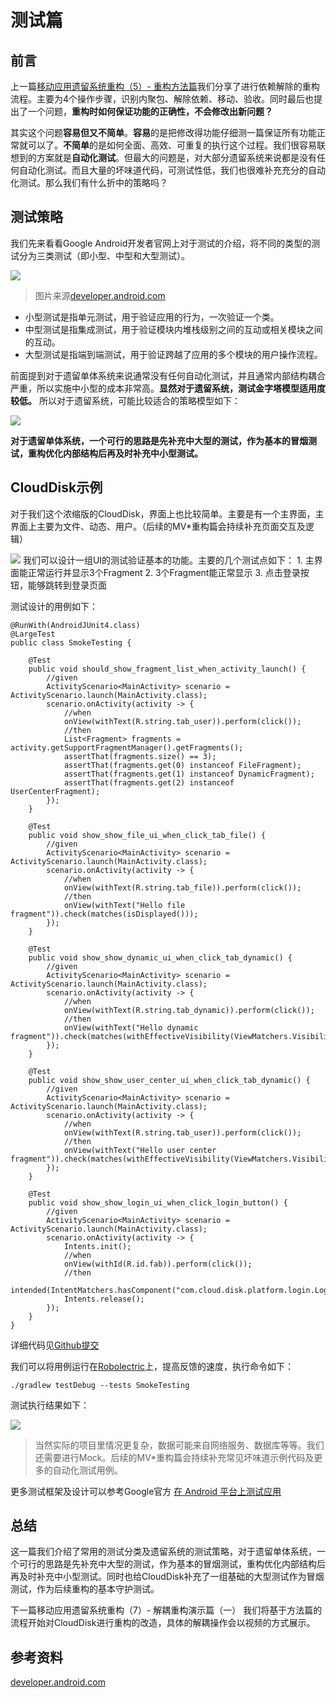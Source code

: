 # 测试篇

## 前言

上一篇[移动应用遗留系统重构（5）- 重构方法篇](https://juejin.cn/post/6952298178095874055)我们分享了进行依赖解除的重构流程。主要为4个操作步骤，识别内聚包、解除依赖、移动、验收。同时最后也提出了一个问题，**重构时如何保证功能的正确性，不会修改出新问题？**

其实这个问题**容易但又不简单**。**容易**的是把修改得功能仔细测一篇保证所有功能正常就可以了。**不简单**的是如何全面、高效、可重复的执行这个过程。我们很容易联想到的方案就是**自动化测试**。但最大的问题是，对大部分遗留系统来说都是没有任何自动化测试。而且大量的坏味道代码，可测试性低，我们也很难补充充分的自动化测试。那么我们有什么折中的策略吗？

## 测试策略

我们先来看看Google Android开发者官网上对于测试的介绍，将不同的类型的测试分为三类测试（即小型、中型和大型测试）。

![](https://p3-juejin.byteimg.com/tos-cn-i-k3u1fbpfcp/8edc233a95b04711b5c33de2fe7f3689~tplv-k3u1fbpfcp-zoom-1.image)

> 图片来源[developer.android.com](https://developer.android.com/training/testing/fundamentals?hl=zh-cn)

* 小型测试是指单元测试，用于验证应用的行为，一次验证一个类。
* 中型测试是指集成测试，用于验证模块内堆栈级别之间的互动或相关模块之间的互动。
* 大型测试是指端到端测试，用于验证跨越了应用的多个模块的用户操作流程。

前面提到对于遗留单体系统来说通常没有任何自动化测试，并且通常内部结构耦合严重，所以实施中小型的成本非常高。**显然对于遗留系统，测试金字塔模型适用度较低。** 所以对于遗留系统，可能比较适合的策略模型如下：

![](https://p3-juejin.byteimg.com/tos-cn-i-k3u1fbpfcp/ccd5e3b5cfea4b63abe2bc03e8ae7218~tplv-k3u1fbpfcp-zoom-1.image)

**对于遗留单体系统，一个可行的思路是先补充中大型的测试，作为基本的冒烟测试，重构优化内部结构后再及时补充中小型测试。**

## CloudDisk示例

对于我们这个浓缩版的CloudDisk，界面上也比较简单。主要是有一个主界面，主界面上主要为文件、动态、用户。（后续的MV\*重构篇会持续补充页面交互及逻辑）

![](https://p3-juejin.byteimg.com/tos-cn-i-k3u1fbpfcp/e15b2950a5214cc08d00294089207b12~tplv-k3u1fbpfcp-zoom-1.image) 我们可以设计一组UI的测试验证基本的功能。主要的几个测试点如下： 1. 主界面能正常运行并显示3个Fragment 2. 3个Fragment能正常显示 3. 点击登录按钮，能够跳转到登录页面

测试设计的用例如下：

```text
@RunWith(AndroidJUnit4.class)
@LargeTest
public class SmokeTesting {

    @Test
    public void should_show_fragment_list_when_activity_launch() {
        //given
        ActivityScenario<MainActivity> scenario = ActivityScenario.launch(MainActivity.class);
        scenario.onActivity(activity -> {
            //when
            onView(withText(R.string.tab_user)).perform(click());
            //then
            List<Fragment> fragments = activity.getSupportFragmentManager().getFragments();
            assertThat(fragments.size() == 3);
            assertThat(fragments.get(0) instanceof FileFragment);
            assertThat(fragments.get(1) instanceof DynamicFragment);
            assertThat(fragments.get(2) instanceof UserCenterFragment);
        });
    }

    @Test
    public void show_show_file_ui_when_click_tab_file() {
        //given
        ActivityScenario<MainActivity> scenario = ActivityScenario.launch(MainActivity.class);
        scenario.onActivity(activity -> {
            //when
            onView(withText(R.string.tab_file)).perform(click());
            //then
            onView(withText("Hello file fragment")).check(matches(isDisplayed()));
        });
    }

    @Test
    public void show_show_dynamic_ui_when_click_tab_dynamic() {
        //given
        ActivityScenario<MainActivity> scenario = ActivityScenario.launch(MainActivity.class);
        scenario.onActivity(activity -> {
            //when
            onView(withText(R.string.tab_dynamic)).perform(click());
            //then
            onView(withText("Hello dynamic fragment")).check(matches(withEffectiveVisibility(ViewMatchers.Visibility.VISIBLE)));
        });
    }

    @Test
    public void show_show_user_center_ui_when_click_tab_dynamic() {
        //given
        ActivityScenario<MainActivity> scenario = ActivityScenario.launch(MainActivity.class);
        scenario.onActivity(activity -> {
            //when
            onView(withText(R.string.tab_user)).perform(click());
            //then
            onView(withText("Hello user center fragment")).check(matches(withEffectiveVisibility(ViewMatchers.Visibility.VISIBLE)));
        });
    }

    @Test
    public void show_show_login_ui_when_click_login_button() {
        //given
        ActivityScenario<MainActivity> scenario = ActivityScenario.launch(MainActivity.class);
        scenario.onActivity(activity -> {
            Intents.init();
            //when
            onView(withId(R.id.fab)).perform(click());
            //then
            intended(IntentMatchers.hasComponent("com.cloud.disk.platform.login.LoginActivity"));
            Intents.release();
        });
    }
}
```

详细代码见[Github提交](https://github.com/junbin1011/CloudDisk/commit/e5a9757db372a01c22d433434dad2ee5d643fa55)

我们可以将用例运行在[Robolectric](http://robolectric.org/)上，提高反馈的速度，执行命令如下：

```text
./gradlew testDebug --tests SmokeTesting
```

测试执行结果如下：

![](https://p3-juejin.byteimg.com/tos-cn-i-k3u1fbpfcp/ce5e71cb71f447d4a98b8a63749f19fc~tplv-k3u1fbpfcp-zoom-1.image)

> 当然实际的项目里情况更复杂，数据可能来自网络服务、数据库等等。我们还需要进行Mock。后续的MV\*重构篇会持续补充常见坏味道示例代码及更多的自动化测试用例。

更多测试框架及设计可以参考Google官方 [在 Android 平台上测试应用](https://developer.android.com/training/testing?hl=zh-cn)

## 总结

这一篇我们介绍了常用的测试分类及遗留系统的测试策略，对于遗留单体系统，一个可行的思路是先补充中大型的测试，作为基本的冒烟测试，重构优化内部结构后再及时补充中小型测试。同时也给CloudDisk补充了一组基础的大型测试作为冒烟测试，作为后续重构的基本守护测试。

下一篇移动应用遗留系统重构（7）- 解耦重构演示篇（一） 我们将基于方法篇的流程开始对CloudDisk进行重构的改造，具体的解耦操作会以视频的方式展示。

## 参考资料

[developer.android.com](https://developer.android.com/training/testing/fundamentals?hl=zh-cn)

